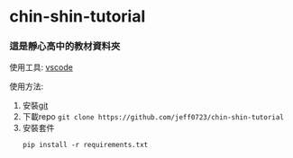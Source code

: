 # chin-shin-tutorial

### 這是靜心高中的教材資料夾

使用工具: [vscode](https://code.visualstudio.com/)<br/>

使用方法:
1. 安裝[git](https://git-scm.com/book/zh-tw/v2/%E9%96%8B%E5%A7%8B-Git-%E5%AE%89%E8%A3%9D%E6%95%99%E5%AD%B8) 
2. 下載repo ```git clone https://github.com/jeff0723/chin-shin-tutorial``` 
3. 安裝套件
    ```     
    pip install -r requirements.txt
    ```

